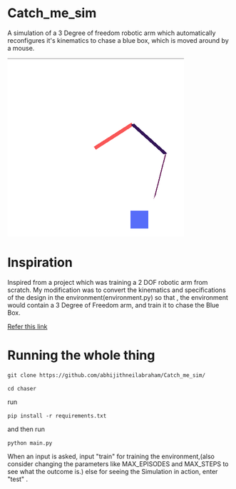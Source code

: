 # Catch_me_sim

A simulation of a 3 Degree of freedom robotic arm which automatically reconfigures it's kinematics to chase a blue box, which is moved around by a mouse.

![Simulation sample](sim.jpg)

# Inspiration
 
 Inspired from a project which was training a 2 DOF robotic arm from scratch. My modification was to convert the kinematics and specifications of the design in the environment(environment.py) so that , the environment would contain a 3 Degree of Freedom arm, and train it to chase the Blue Box.
 
[Refer this link](https://github.com/MorvanZhou/train-robot-arm-from-scratch)

# Running the whole thing

```
git clone https://github.com/abhijithneilabraham/Catch_me_sim/
```

```
cd chaser
```

run 

```
pip install -r requirements.txt
```
and then run

```
python main.py
```


When an input is asked, input "train" for training the environment,(also consider changing the parameters like MAX_EPISODES and MAX_STEPS to see what the outcome is.) else for seeing the Simulation in action, enter "test" .



